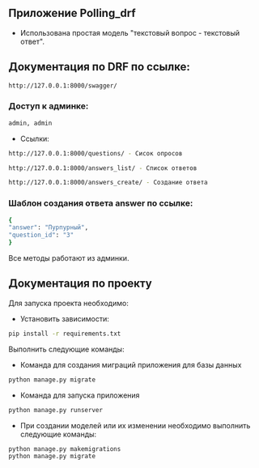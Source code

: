 ## Приложение Polling_drf

* Использована простая модель "текстовый вопрос - текстовый ответ".

## Документация по DRF  по ссылке: 
```bash 
http://127.0.0.1:8000/swagger/
```
### Доступ к админке: 
```bash 
admin, admin
```
* Ссылки:
```bash 
http://127.0.0.1:8000/questions/ - Сисок опросов

http://127.0.0.1:8000/answers_list/ - Список ответов

http://127.0.0.1:8000/answers_create/ - Создание ответа
```
### Шаблон создания ответа answer по ссылке:
```bash 
{
"answer": "Пурпурный",
"question_id": "3"
}
```
Все методы работают из админки.

## Документация по проекту

Для запуска проекта необходимо:

* Установить зависимости:
```bash
pip install -r requirements.txt
```

Выполнить следующие команды:

* Команда для создания миграций приложения для базы данных
```bash
python manage.py migrate
```

* Команда для запуска приложения
```bash
python manage.py runserver
```

* При создании моделей или их изменении необходимо выполнить следующие команды:
```bash
python manage.py makemigrations
python manage.py migrate
```
